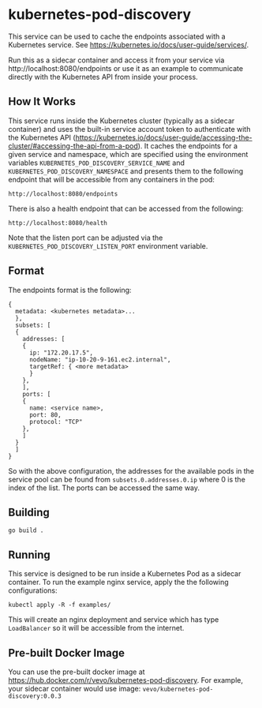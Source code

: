 # kubernetes-pod-discovery

This service can be used to cache the endpoints associated with a Kubernetes service. See https://kubernetes.io/docs/user-guide/services/.

Run this as a sidecar container and access it from your service via http://localhost:8080/endpoints or use it as an example to communicate directly with the Kubernetes API from inside your process.

## How It Works

This service runs inside the Kubernetes cluster (typically as a sidecar container) and uses the built-in service account token to authenticate with the Kubernetes API (https://kubernetes.io/docs/user-guide/accessing-the-cluster/#accessing-the-api-from-a-pod). It caches the endpoints for a given service and namespace, which are specified using the environment variables `KUBERNETES_POD_DISCOVERY_SERVICE_NAME` and `KUBERNETES_POD_DISCOVERY_NAMESPACE` and presents them to the following endpoint that will be accessible from any containers in the pod:

`http://localhost:8080/endpoints`

There is also a health endpoint that can be accessed from the following:

`http://localhost:8080/health`

Note that the listen port can be adjusted via the `KUBERNETES_POD_DISCOVERY_LISTEN_PORT` environment variable.

## Format

The endpoints format is the following:

```
{
  metadata: <kubernetes metadata>...
  },
  subsets: [
  {
    addresses: [
    {
      ip: "172.20.17.5",
      nodeName: "ip-10-20-9-161.ec2.internal",
      targetRef: { <more metadata>
      }
    },
    ],
    ports: [
    {
      name: <service name>,
      port: 80,
      protocol: "TCP"
    },
    ]
  }
  ]
}
```

So with the above configuration, the addresses for the available pods in the service pool can be found from `subsets.0.addresses.0.ip` where 0 is the index of the list. The ports can be accessed the same way.

## Building

`go build .`

## Running

This service is designed to be run inside a Kubernetes Pod as a sidecar container. To run the example nginx service, apply the the following configurations:

`kubectl apply -R -f examples/`

This will create an nginx deployment and service which has type `LoadBalancer` so it will be accessible from the internet.

## Pre-built Docker Image

You can use the pre-built docker image at https://hub.docker.com/r/vevo/kubernetes-pod-discovery. For example, your sidecar container would use image: `vevo/kubernetes-pod-discovery:0.0.3`
